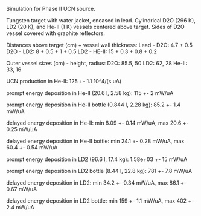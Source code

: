 Simulation for Phase II UCN source.

Tungsten target with water jacket, encased in lead.
Cylindrical D2O (296 K), LD2 (20 K), and He-II (1 K) vessels centered above target.
Sides of D2O vessel covered with graphite reflectors.

Distances above target (cm) + vessel wall thickness:
Lead - D2O: 4.7 + 0.5
D2O - LD2: 8 + 0.5 + 1 + 0.5
LD2 - HE-II: 15 + 0.3 + 0.8 + 0.2

Outer vessel sizes (cm) - height, radius:
D2O: 85.5, 50
LD2: 62, 28
He-II: 33, 16

UCN production in He-II:
125 +- 1.1 10^4/(s uA)

prompt energy deposition in He-II (20.6 l, 2.58 kg):
115 +- 2 mW/uA

prompt energy deposition in He-II bottle (0.844 l, 2.28 kg):
85.2 +- 1.4 mW/uA

delayed energy deposition in He-II:
min 8.09 +- 0.14 mW/uA, max 20.6 +- 0.25 mW/uA

delayed energy deposition in He-II bottle:
min 24.1 +- 0.28 mW/uA, max 60.4 +- 0.54 mW/uA

prompt energy deposition in LD2 (96.6 l, 17.4 kg):
1.58e+03 +- 15 mW/uA

prompt energy deposition in LD2 bottle (8.44 l, 22.8 kg):
781 +- 7.8 mW/uA

delayed energy deposition in LD2:
min 34.2 +- 0.34 mW/uA, max 86.1 +- 0.67 mW/uA

delayed energy deposition in LD2 bottle:
min 159 +- 1.1 mW/uA, max 402 +- 2.4 mW/uA

